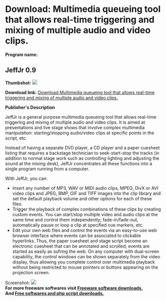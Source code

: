 # Download: Multimedia queueing tool that allows real-time triggering and mixing of multiple audio and video clips.

**Program name:**

## JeffJr 0.9

  
**Thumbshot:** ![](http://www.freewarefiles.com/screenshot/jeffjr_md.jpg)   
  
**Download link:** [Download Multimedia queueing tool that allows real-time triggering and mixing of multiple audio and video clips.](http://freesoftwares.boysofts.com/JeffJr_program_27703.html)  
  


**Publisher's Description**  
  


JeffJr is a general purpose multimedia queueing tool that allows real-time triggering and mixing of multiple audio and video clips. It is aimed at presentations and live stage shows that involve complex multimedia manipulation: starting/stopping audio/video clips at specific points in the script, etc. 

Instead of having a separate DVD player, a CD player and a paper cuesheet listing that requires a backstage technician to seek-start-stop the tracks (in addition to normal stage work such as controlling lighting and adjusting the sound at the mixing desk), JeffJr concentrates all these functions into a single program running from a computer. 

With JeffJr, you can:

  * Insert any number of MP3, WAV or MIDI audio clips, MPEG, DivX or AVI video clips and JPEG, BMP, GIF and TIFF images into the clip library and set the default playback volume and other options for each of these files. 
  * Trigger the playback of complex combinations of these clips by creating custom events. You can start/stop multiple video and audio clips at the same time and control them independently; fade-in/fade-out, automatically pause or loop a clip at specified cue markers, etc. 
  * Edit your own web files and control the events via an easy-to-use web browser interface where events can be associated to clickable hyperlinks. Thus, the paper cuesheet and stage script become an electronic cuesheet that can be annotated and scrolled; events are started as easily as sufring the web. 
On any computer with dual-screen capability, the control windows can be shown separately from the video display, thus allowing you complete control over multimedia playback without being restricted to mouse pointers or buttons appearing on the projection screen. 

  
  
Screenshot: ![](http://www.freewarefiles.com/screenshot/jeffjr.jpg)   
**For more freeware softwares visit [Freeware software downloads.](http://freesoftwares.boysofts.com/)**   
**And [Free softwares and php script downloads.](http://www.boysofts.com/)**
